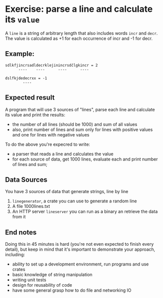 # Exercise: parse a line and calculate its `value`

A `line` is a string of arbitrary length that also includes words `incr` and `decr`.
The value is calculated as +1 for each occurrence of incr and -1 for decr.

## Example:
```
sdlkfjincrsadldecrklejinincrsdčlgkincr = 2
      ----    ----      ----      ----

dslfkjdedecrxx = -1
        ----
````

## Expected result
A program that will use 3 sources of "lines", parse each line and calculate its value
and print the results:
- the number of all lines (should be 1000) and sum of all values
- also, print number of lines and sum only for lines with positive values and one for lines with negative values

To do the above you're expecred to write:
- a parser that reads a line and calculates the value
- for each source of data, get 1000 lines, evaluate each and print number of lines and sum;
  

## Data Sources
You have 3 sources of data that generate strings, line by line
1. `linegenerator`, a crate you can use to generate a random line
2. A file 1000lines.txt
3. An HTTP server `lineserver` you can run as a binary an retrieve the data from it

## End notes
Doing this in 45 minutes is hard (you're not even expected to finish every detail), but keep in mind that it's important to demonstrate your approach, including:
- ability to set up a development environment, run programs and use crates
- basic knowledge of string manipulation
- writing unit tests
- design for reusability of code
- have some general grasp how to do file and networking IO
